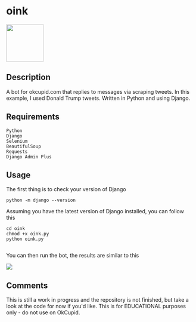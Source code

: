 # oink

<img src="https://cdn4.iconfinder.com/data/icons/pig-cartoon-emoji/742/pig-cartoon-emoji-animal-cute-014-512.png" height="100" width="100">

## Description
A bot for okcupid.com that replies to messages via scraping tweets. In this example, I used Donald Trump tweets. Written in Python and using Django.

## Requirements


```
Python
Django
Selenium
BeautifulSoup 
Requests
Django Admin Plus

```



## Usage

The first thing is to check your version of Django

``` python -m django --version ```

Assuming you have the latest version of Django installed, you can follow this

```
cd oink
chmod +x oink.py
python oink.py


```


You can then run the bot, the results are similar to this

<img src="http://www.grapesoda.org/convo.png">

## Comments

This is still a work in progress and the repository is not finished, but take a look at the code for now if you'd like. This is for EDUCATIONAL purposes only - do not use on OkCupid. 

